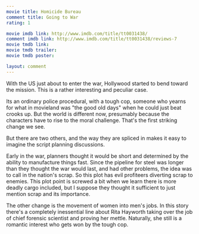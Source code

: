 ```yaml
---
movie title: Homicide Bureau
comment title: Going to War
rating: 1

movie imdb link: http://www.imdb.com/title/tt0031438/
comment imdb link: http://www.imdb.com/title/tt0031438/reviews-7
movie tmdb link: 
movie tmdb trailer: 
movie tmdb poster: 

layout: comment
---
```


With the US just about to enter the war, Hollywood started to bend toward the mission. This is a rather interesting and peculiar case.

Its an ordinary police procedural, with a tough cop, someone who yearns for what in movieland was "the good old days" when he could just beat crooks up. But the world is different now, presumably because the characters have to rise to the moral challenge. That's the first striking change we see.

But there are two others, and the way they are spliced in makes it easy to imagine the script planning discussions.

Early in the war, planners thought it would be short and determined by the ability to manufacture things fast. Since the pipeline for steel was longer than they thought the war would last, and had other problems, the idea was to call in the nation's scrap. So this plot has evil profiteers diverting scrap to enemies. This plot point is screwed a bit when we learn there is more deadly cargo included, but I suppose they thought it sufficient to just mention scrap and its importance.

The other change is the movement of women into men's jobs. In this story there's a completely inessential line about Rita Hayworth taking over the job of chief forensic scientist and proving her mettle. Naturally, she still is a romantic interest who gets won by the tough cop.